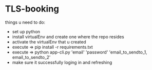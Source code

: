 # TLS-booking

things u need to do:

* set up python 
* install virtualEnv and create one where the repo resides 
* activate the virtualEnv that u created
* execute => pip install -r requirements.txt 
* execute => python app-cli.py 'email' 'password' 'email_to_sendto_1, email_to_sendto_2' 
* make sure it successfully loging in and refreshing
